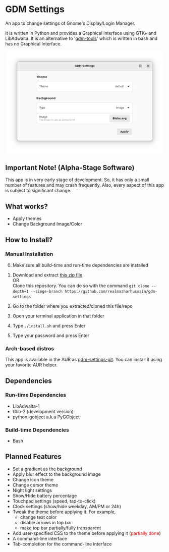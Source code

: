 # GDM Settings 

An app to change settings of Gnome's Display/Login Manager.

It is written in Python and provides a Graphical interface using GTK+ and LibAdwaita. It is an alternative to '[gdm-tools](https://github.com/realmazharhussain/gdm-tools)'  which is written in bash and has no Graphical Interface.

<center><img src="resources/screenshot.png" alt="screenshot"/></center>

## Important Note! (Alpha-Stage Software)

This app is in very early stage of development. So, it has only a small number of features and may crash frequently. Also, every aspect of this app is subject to significant change.

## What works?

- Apply themes
- Change Background Image/Color

## How to Install?

### Manual Installation

0. Make sure all build-time and run-time dependencies are installed

1. Download and extract [this zip file](https://github.com/realmazharhussain/gdm-settings/archive/refs/heads/main.zip)\
   OR\
   Clone this repository. You can do so with the command `git clone --depth=1 --singe-branch https://github.com/realmazharhussain/gdm-settings`
2. Go to the folder where you extracted/cloned this file/repo
3. Open your terminal application in that folder
4. Type `./install.sh` and press Enter
5. Type your password and press Enter

### Arch-based distros

This app is available in the AUR as [gdm-settings-git](https://aur.archlinux.org/packages/gdm-settings-git). You can install it using your favorite AUR helper.

## Dependencies

### Run-time Dependencies

- LibAdwaita-1
- Glib-2 (development version)
- python-gobject a.k.a PyGObject

### Build-time Dependencies

- Bash

## Planned Features

- Set a gradient as the background
- Apply blur effect to the background image
- Change icon theme
- Change cursor theme
- Night light settings
- Show/Hide battery percentage
- Touchpad settings (speed, tap-to-click)
- Clock settings (show/hide weekday, AM/PM or 24h)
- Tweak the theme before applying it. For example, 
  - change text color
  - disable arrows in top bar
  - make top bar partially/fully transparent
- Add user-specified CSS to  the theme before applying it (<font color="red">partially done</font>)
- A command-line interface
- Tab-completion for the command-line interface

